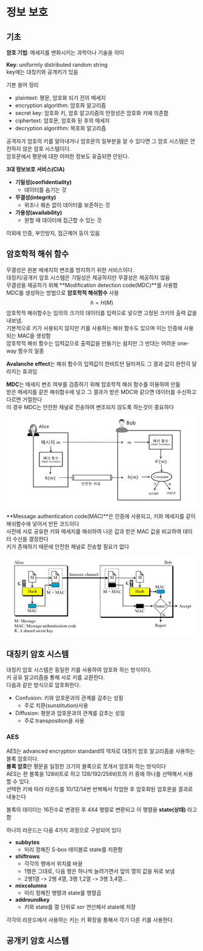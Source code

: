 # 정보 보호

## 기초

**암호 기법**: 메세지를 변화시키는 과학이나 기술을 의미

**Key**: uniformly distributed random string  
key에는 대칭키와 공개키가 있음

기본 용어 정리

- plaintext: 평문, 암호화 되기 전의 메세지
- encryption algorithm: 암호화 알고리즘
- secret key: 암호화 키, 암호 알고리즘의 안정성은 암호화 키에 의존함
- ciphertext: 암호문, 암호화 된 후의 메세지
- decryption algorithm: 복호화 알고리즘

공격자가 암호의 키를 알아내거나 암호문의 일부분을 알 수 있다면 그 암호 시스템은 안전하지 않은 암호 시스템이다.  
암호문에서 평문에 대한 어떠한 정보도 유출되면 안된다.

**3대 정보보호 서비스(CIA)**

- **기밀성(confidentiality)**
  - 데이터를 숨기는 것
- **무결성(integrity)**
  - 위조나 훼손 없이 데이터를 보존하는 것
- **가용성(availability)**
  - 원할 때 데이터에 접근할 수 있는 것

이외에 인증, 부인방지, 접근제어 등이 있음

## 암호학적 해쉬 함수

무결성은 원본 메세지의 변조를 방지하기 위한 서비스이다.  
대칭키/공개키 암호 시스템은 기밀성은 제공하지만 무결성은 제공하지 않음  
무결성을 제공하기 위해 **Modification detection code(MDC)**를 사용함  
MDC를 생성하는 방법으로 **암호학적 해쉬함수** 사용
$$
h = H(M)
$$
암호학적 해쉬함수는 임의의 크기의 데이터를 입력으로 넣으면 고정된 크키의 출력 값을 내보냄.  
기본적으로 키가 사용되지 않지만 키를 사용하는 해쉬 함수도 있으며 이는 인증에 사용되는 MAC을 생성함  
암호학적 해쉬 함수는 입력값으로 출력값을 만들기는 쉽지만 그 반대는 어려운 one-way 함수의 일종

**Avalanche effect**는 해쉬 함수의 입력값이 한비트만 달라져도 그 결과 값이 완전히 달라지는 효과임  

**MDC**는 메세지 변조 여부를 검증하기 위해 암호학적 해쉬 함수를 이용하여 만듦  
받은 메세지를 같은 해쉬함수에 넣고 그 결과가 받은 MDC와 같으면 데이터를 수신하고 다르면 거절한다  
이 경우 MDC는 안전한 채널로 전송하여 변조되지 않도록 하는것이 중요하다

<img src="MDC 이미지.png">

**Message authentication code(MAC)**은 인증에 사용되고, 키와 메세지를 같이 해쉬함수에 넣어서 만든 코드이다  
사전에 서로 공유한 키와 메세지를 해쉬하여 나온 값과 받은 MAC 값을 비교하여 데이터 수신을 결정한다  
키가 존재하기 때문에 안전한 채널로 전송할 필요가 없다

<img src="MAC 이미지.png">

## 대칭키 암호 시스템

대칭키 암호 시스템은 동일한 키를 사용하여 암호화 하는 방식이다.  
키 공유 알고리즘을 통해 서로 키를 교환한다.  
다음과 같은 방식으로 암호화한다.

- Confusion: 키와 암호문과의 관계를 감추는 성질
  - 주로 치환(sunstitution)사용
- Diffusion: 평문과 암호문과의 관계를 감추는 성질
  - 주로 transposition을 사용

### AES

AES는 advanced encryption standard의 약자로 대칭키 암호 알고리즘을 사용하는 블록 암호이다.  
**블록 암호**란 평문을 일정한 크기의 블록으로 쪼개서 암호화 하는 방식이다  
AES는 한 블록을 128비트로 하고 128/192/256비트의 키 중에 하나를 선택해서 사용할 수 있다.  
선택한 키에 따라 라운드를 10/12/14번 반복해서 작업한 후 암호화된 암호문을 결과로 내놓는다

블록의 데이터는 16진수로 변경된 후 4X4 행렬로 변환되고 이 행렬을 **state(상태)** 라고 함  

하나의 라운드는 다음 4가지 과정으로 구성되어 있다

- **subbytes**
  - 미리 정해진 S-box 테이블로 state를 치환함
- **shiftrows**
  - 각각의 행에서 위치를 바꿈
  - 1행은 그대로, 다음 행은 하나씩 늘려가면서 앞의 열의 값을 뒤로 보냄
  - 2행1열 -> 2행 4열, 3행 1,2열 -> 3행 3,4열...
- **mixcolumns**
  - 미리 정해진 행렬과 state를 행렬곱
- **addroundkey**
  - 키와 state를 열 단위로 xor 연산해서 state에 저장

각각의 라운드에서 사용하는 키는 키 확장을 통해서 각기 다른 키를 사용한다.  

## 공개키 암호 시스템


